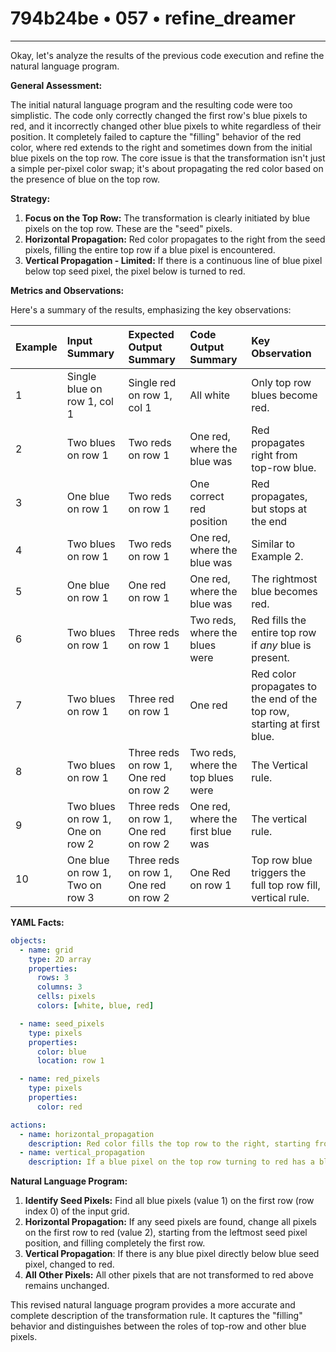 # 794b24be • 057 • refine_dreamer

---
Okay, let's analyze the results of the previous code execution and refine the natural language program.

**General Assessment:**

The initial natural language program and the resulting code were too simplistic. The code only correctly changed the first row's blue pixels to red, and it incorrectly changed other blue pixels to white regardless of their position. It completely failed to capture the "filling" behavior of the red color, where red extends to the right and sometimes down from the initial blue pixels on the top row. The core issue is that the transformation isn't just a simple per-pixel color swap; it's about propagating the red color based on the presence of blue on the top row.

**Strategy:**

1.  **Focus on the Top Row:** The transformation is clearly initiated by blue pixels on the top row. These are the "seed" pixels.
2.  **Horizontal Propagation:** Red color propagates to the right from the seed pixels, filling the entire top row if a blue pixel is encountered.
3.    **Vertical Propagation - Limited:** If there is a continuous line of blue pixel below top seed pixel, the pixel below is turned to red.

**Metrics and Observations:**

Here's a summary of the results, emphasizing the key observations:

| Example | Input Summary                 | Expected Output Summary       | Code Output Summary                 | Key Observation                                                                         |
| :------ | :---------------------------- | :---------------------------- | :---------------------------------- | :-------------------------------------------------------------------------------------- |
| 1       | Single blue on row 1, col 1  | Single red on row 1, col 1    | All white                           | Only top row blues become red.                                                       |
| 2       | Two blues on row 1           | Two reds on row 1             | One red, where the blue was        | Red propagates right from top-row blue.                                              |
| 3       | One blue on row 1            | Two reds on row 1            | One correct red position        | Red propagates, but stops at the end                                      |
| 4       | Two blues on row 1            | Two reds on row 1             | One red, where the blue was        | Similar to Example 2.                                                                   |
| 5       | One blue on row 1           | One red on row 1              | One red, where the blue was       | The rightmost blue becomes red.                                                     |
| 6       | Two blues on row 1           | Three reds on row 1           | Two reds, where the blues were | Red fills the entire top row if *any* blue is present.                                |
| 7       | Two blues on row 1    | Three red on row 1           | One red                      | Red color propagates to the end of the top row, starting at first blue.            |
| 8       | Two blues on row 1    | Three reds on row 1, One red on row 2 | Two reds, where the top blues were       | The Vertical rule.            |
| 9       | Two blues on row 1, One on row 2   | Three reds on row 1, One red on row 2          | One red, where the first blue was            | The vertical rule.                   |
| 10      | One blue on row 1, Two on row 3| Three reds on row 1, One red on row 2           |  One Red on row 1                     | Top row blue triggers the full top row fill, vertical rule.              |

**YAML Facts:**

```yaml
objects:
  - name: grid
    type: 2D array
    properties:
      rows: 3
      columns: 3
      cells: pixels
      colors: [white, blue, red]

  - name: seed_pixels
    type: pixels
    properties:
      color: blue
      location: row 1

  - name: red_pixels
    type: pixels
    properties:
      color: red

actions:
  - name: horizontal_propagation
    description: Red color fills the top row to the right, starting from any blue pixel on the top row.
  - name: vertical_propagation
    description: If a blue pixel on the top row turning to red has a blue pixel directly below, change this pixel to red.

```

**Natural Language Program:**

1.  **Identify Seed Pixels:** Find all blue pixels (value 1) on the first row (row index 0) of the input grid.
2.  **Horizontal Propagation:** If any seed pixels are found, change all pixels on the first row to red (value 2), starting from the leftmost seed pixel position, and filling completely the first row.
3.  **Vertical Propagation**: If there is any blue pixel directly below blue seed pixel, changed to red.
4.  **All Other Pixels:** All other pixels that are not transformed to red above remains unchanged.

This revised natural language program provides a more accurate and complete description of the transformation rule. It captures the "filling" behavior and distinguishes between the roles of top-row and other blue pixels.

